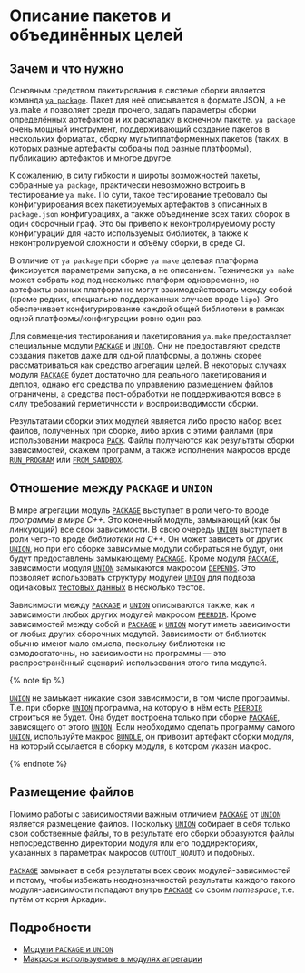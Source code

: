 # Описание пакетов и объединённых целей

## Зачем и что нужно

Основным средством пакетирования в системе сборки является команда [`ya package`](../../usage/ya_package). Пакет для неё описывается в формате JSON, а не ya.make и позволяет среди прочего,
задать параметры сборки определённых артефактов и их раскладку в конечном пакете. `ya package` очень мощный инструмент, поддерживающий создание пакетов в нескольких форматах, сборку 
мультиплатформенных пакетов (таких, в которых разные артефакты собраны под разные платформы), публикацию артефактов и многое другое.

К сожалению, в силу гибкости и широты возможностей пакеты, собранные `ya package`, практически невозможно встроить в тестирование `ya make`. По сути, такое тестирование требовало бы
конфигурирования всех пакетируемых артефактов в описанных в `package.json` конфигурациях, а также объединение всех таких сборок в один сборочный граф. Это бы привело к неконтролируемому 
росту конфигураций для часто используемых библиотек, а также к неконтролируемой сложности и объёму сборки, в среде CI.

В отличие от `ya package` при сборке `ya make` целевая платформа фиксируется параметрами запуска, а не описанием. Технически `ya make` может собрать код под несколько платформ одновременно,
но артефакты разных платформ не могут взаимодействовать между собой (кроме редких, специально поддержанных случаев вроде `lipo`). Это обеспечивает конфигурирование каждой общей библиотеки в 
рамках одной платформы/конфигурации ровно один раз.

Для совмещения тестирования и пакетирования `ya.make` предоставляет специальные модули [`PACKAGE`](./modules#package) и [`UNION`](./modules#union). Они не предоставляют средств создания пакетов
даже для одной платформы, а должны скорее рассматриваться как средство агрегации целей. В некоторых случаях модуля [`PACKAGE`](./modules#package) будет достаточно для реального пакетирования и
деплоя, однако его средства по управлению размещением файлов ограничены, а средства пост-обработки не поддерживаются вовсе в силу требований герметичности и воспроизводимости сборки.

Результатами сборки этих модулей является либо просто набор всех файлов, полученных при сборке, либо архив с этими файлами (при использовании макроса [`PACK`](./macros#pack). Файлы получаются как результаты сборки зависимостей, скажем программ,
а также исполнения макросов вроде [`RUN_PROGRAM`](../common/macros#run_program) или [`FROM_SANDBOX`](../common/data#from_sandbox).

## Отношение между `PACKAGE` и `UNION`

В мире агрегации модуль [`PACKAGE`](./modules#package) выступает в роли чего-то вроде *программы в мире С++*. Это конечный модуль, замыкающий (как бы линкующий) все свои зависимости.
В свою очередь [`UNION`](./modules#union) выступает в роли чего-то вроде *библиотеки на C++*. Он может зависеть от других [`UNION`](./modules#union), но при его сборке зависимые
модули собираться не будут, они будут предоставлены замыкающему [`PACKAGE`](./modules#package). Кроме модуля [`PACKAGE`](./modules#package), зависимости модуля [`UNION`](./modules#union)
замыкаются макросом [`DEPENDS`](../tests/common#depends). Это позволяет использовать структуру модулей [`UNION`](./modules#union) для подвоза одинаковых [тестовых данных](../common/data)
в несколько тестов.

Зависимости между [`PACKAGE`](./modules#package) и [`UNION`](./modules#union) описываются также, как и зависимости любых других модулей макросом [`PEERDIR`](../common/macros#peerdir).
Кроме зависимостей между собой и [`PACKAGE`](./modules#package) и [`UNION`](./modules#union) могут иметь зависимости от любых других сборочных модулей. Зависимости от библиотек обычно имеют мало смысла,
поскольку библиотеки не самодостаточны, но зависимости на программы — это распространённый сценарий использования этого типа модулей.

{% note tip %}

[`UNION`](./modules#union) не замыкает никакие свои зависимости, в том числе программы. Т.е. при сборке [`UNION`](./modules#union) программа, на которую в нём есть [`PEERDIR`](../common/macros#peerdir)
строиться не будет. Она будет построена только при сборке [`PACKAGE`](./modules#package), зависящего от этого [`UNION`](./modules#union). Если необходимо сделать программу самого [`UNION`](./modules#union),
используйте макрос [`BUNDLE`](../common/macros#bundle), он привозит артефакт сборки модуля, на который ссылается в сборку модуля, в котором указан макрос.

{% endnote %}

## Размещение файлов

Помимо работы с зависимостями важным отличием [`PACKAGE`](./modules#package) от [`UNION`](./modules#union) является размещение файлов. Поскольку [`UNION`](./modules#union) собирает
в себя только свои собственные файлы, то в результате его сборки образуются файлы непосредственно директории модуля или его поддиректориях, указанных в параметрах макросов `OUT`/`OUT_NOAUTO` и подобных.

[`PACKAGE`](./modules#package) замыкает в себя результаты всех своих модулей-зависимостей и потому, чтобы избежать неоднозначностей результаты каждого такого модуля-зависимости попадают внутрь
[`PACKAGE`](./modules#package) со своим *namespace*, т.е. путём от корня Аркадии.


## Подробности

- [Модули `PACKAGE` и `UNION`](./modules)
- [Макросы используемые в модулях агрегации](./macros)

